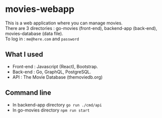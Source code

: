# movies-webapp

This is a web application where you can manage movies.  
There are 3 directories : go-movies (front-end), backend-app (back-end), movies-database (data file).  
To log in : `me@here.com` and `password`  

## What I used

- Front-end : Javascript (React), Bootstrap.
- Back-end : Go, GraphQL, PostgreSQL.
- API : The Movie Database (themoviedb.org)

## Command line

- In backend-app directory `go run ./cmd/api`
- In go-movies directory `npm run start`
